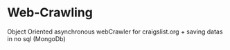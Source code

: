 # Web-Crawling
 Object Oriented asynchronous webCrawler for craigslist.org + saving datas in no sql (MongoDb)

